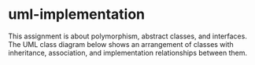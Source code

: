# uml-implementation
This assignment is about polymorphism, abstract classes, and interfaces. The UML class diagram below shows an arrangement of classes with inheritance, association, and implementation relationships between them. 
